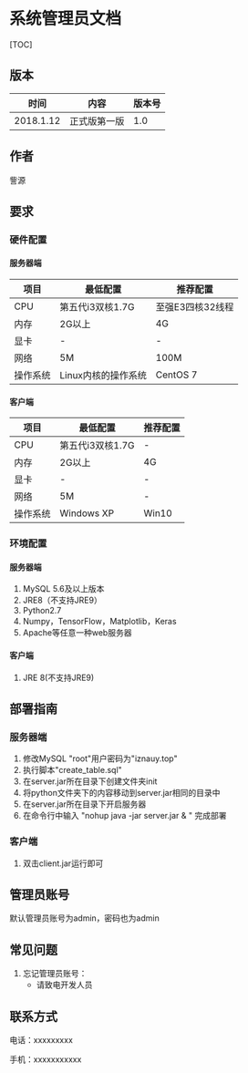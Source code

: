 # 系统管理员文档

[TOC]

## 版本

| 时间        | 内容     | 版本号  |
| --------- | ------ | ---- |
| 2018.1.12 | 正式版第一版 | 1.0  |

## 作者

訾源

## 要求

### 硬件配置

#### 服务器端

| 项目   | 最低配置         | 推荐配置       |
| ---- | ------------ | ---------- |
| CPU  | 第五代i3双核1.7G  | 至强E3四核32线程 |
| 内存   | 2G以上         | 4G         |
| 显卡   | -            | -          |
| 网络   | 5M           | 100M       |
| 操作系统 | Linux内核的操作系统 | CentOS 7   |

#### 客户端

| 项目   | 最低配置        | 推荐配置  |
| ---- | ----------- | ----- |
| CPU  | 第五代i3双核1.7G | -     |
| 内存   | 2G以上        | 4G    |
| 显卡   | -           | -     |
| 网络   | 5M          | -     |
| 操作系统 | Windows XP  | Win10 |

### 环境配置

#### 服务器端

1. MySQL 5.6及以上版本
2. JRE8（不支持JRE9）
3. Python2.7
4. Numpy，TensorFlow，Matplotlib，Keras
5. Apache等任意一种web服务器

#### 客户端

1. JRE 8(不支持JRE9)

## 部署指南

### 服务器端

1. 修改MySQL "root"用户密码为"iznauy.top"
2. 执行脚本"create_table.sql"
3. 在server.jar所在目录下创建文件夹init
4. 将python文件夹下的内容移动到server.jar相同的目录中
5. 在server.jar所在目录下开启服务器
6. 在命令行中输入 "nohup java -jar server.jar & " 完成部署

### 客户端

1. 双击client.jar运行即可

## 管理员账号

默认管理员账号为admin，密码也为admin

## 常见问题

1. 忘记管理员账号：
   - 请致电开发人员

## 联系方式

电话：xxxxxxxxx

手机：xxxxxxxxxxx